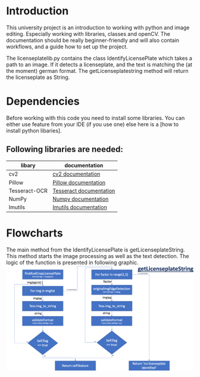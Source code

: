 # Introduction
This university project is an introduction to working with python and image editing. Especially working with libraries, classes and openCV. 
The documentation should be really beginner-friendly and will also contain workflows, and a guide how to set up the project.

The licenseplatelib.py contains the class IdentifyLicensePlate which takes a path to an image. If it detects a licenseplate, and the text is matching the (at the moment) german format. The getLicenseplatestring method will return the licenseplate as String.

# Dependencies
Before working with this code you need to install some libraries. You can either use feature from your IDE (if you use one) else here is a [how to install python libaries].

## Following libraries are needed:
| libary            | documentation  |
|------------       |----------------|
| cv2               | [cv2 documentation](https://docs.opencv.org/4.5.2/d6/d00/tutorial_py_root.html)  |
| Pillow            | [Pillow documentation](https://pillow.readthedocs.io/en/stable/)  | 
| Tesseract-OCR     | [Tesseract documentation](https://pypi.org/project/pytesseract/) |
| NumPy             |[Numpy documentation](https://numpy.org/doc/stable/)
| Imutils           |[Imutils documentation](https://pypi.org/project/imutils/)

# Flowcharts
The main method from the IdentifyLicensePlate is getLicenseplateString. This method starts the image processing as well as the text detection. The logic of the function is presented in following graphic.
    ![Flowcharts getlicenseplateString](/documentation/getLicenseplateString.png)
